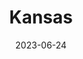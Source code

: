 ---
title: "Kansas"
type: state
borders:
  - Colorado
  - Missouri
  - Nebraska
  - Oklahoma
country:
  - United States
date: 2023-06-24
hashtag: kansas
tags:
  - state
  - United States
---
